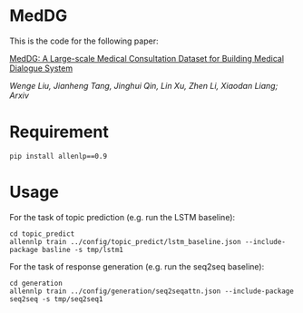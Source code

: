 # MedDG

This is the code for the following paper:

[MedDG: A Large-scale Medical Consultation Dataset for Building Medical Dialogue System](https://arxiv.org/pdf/2010.07497)

*Wenge Liu, Jianheng Tang, Jinghui Qin, Lin Xu, Zhen Li, Xiaodan Liang; Arxiv*


# Requirement

    pip install allenlp==0.9

# Usage

For the task of topic prediction  (e.g. run the LSTM baseline):

```shell
cd topic_predict
allennlp train ../config/topic_predict/lstm_baseline.json --include-package basline -s tmp/lstm1
```

For the task of response generation (e.g. run the seq2seq baseline):

```shell
cd generation
allennlp train ../config/generation/seq2seqattn.json --include-package seq2seq -s tmp/seq2seq1
```
